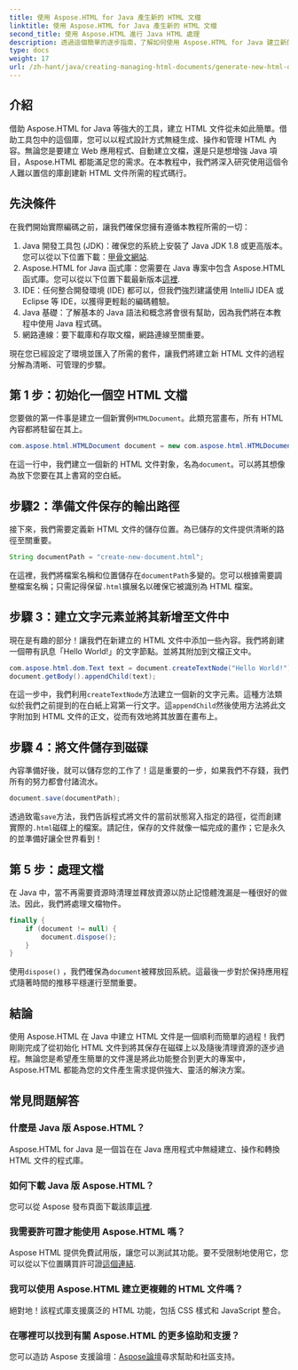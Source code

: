 ```yaml
---
title: 使用 Aspose.HTML for Java 產生新的 HTML 文檔
linktitle: 使用 Aspose.HTML for Java 產生新的 HTML 文檔
second_title: 使用 Aspose.HTML 進行 Java HTML 處理
description: 透過這個簡單的逐步指南，了解如何使用 Aspose.HTML for Java 建立新的 HTML 文件。開始產生動態 HTML 內容。
type: docs
weight: 17
url: /zh-hant/java/creating-managing-html-documents/generate-new-html-documents/
---
```

## 介紹
借助 Aspose.HTML for Java 等強大的工具，建立 HTML 文件從未如此簡單。借助工具包中的這個庫，您可以以程式設計方式無縫生成、操作和管理 HTML 內容。無論您是要建立 Web 應用程式、自動建立文檔，還是只是想增強 Java 項目，Aspose.HTML 都能滿足您的需求。在本教程中，我們將深入研究使用這個令人難以置信的庫創建新 HTML 文件所需的程式碼行。
## 先決條件
在我們開始實際編碼之前，讓我們確保您擁有遵循本教程所需的一切：
1.  Java 開發工具包 (JDK)：確保您的系統上安裝了 Java JDK 1.8 或更高版本。您可以從以下位置下載：[甲骨文網站](https://www.oracle.com/java/technologies/javase-jdk11-downloads.html).
2. Aspose.HTML for Java 函式庫：您需要在 Java 專案中包含 Aspose.HTML 函式庫。您可以從以下位置下載最新版本[這裡](https://releases.aspose.com/html/java/).
3. IDE：任何整合開發環境 (IDE) 都可以，但我們強烈建議使用 IntelliJ IDEA 或 Eclipse 等 IDE，以獲得更輕鬆的編碼體驗。
4. Java 基礎：了解基本的 Java 語法和概念將會很有幫助，因為我們將在本教程中使用 Java 程式碼。
5. 網路連線：要下載庫和存取文檔，網路連線至關重要。

現在您已經設定了環境並匯入了所需的套件，讓我們將建立新 HTML 文件的過程分解為清晰、可管理的步驟。
## 第 1 步：初始化一個空 HTML 文檔
您要做的第一件事是建立一個新實例`HTMLDocument`。此類充當畫布，所有 HTML 內容都將駐留在其上。
```java
com.aspose.html.HTMLDocument document = new com.aspose.html.HTMLDocument();
```
在這一行中，我們建立一個新的 HTML 文件對象，名為`document`。可以將其想像為放下您要在其上書寫的空白紙。
## 步驟2：準備文件保存的輸出路徑
接下來，我們需要定義新 HTML 文件的儲存位置。為已儲存的文件提供清晰的路徑至關重要。
```java
String documentPath = "create-new-document.html";
```
在這裡，我們將檔案名稱和位置儲存在`documentPath`多變的。您可以根據需要調整檔案名稱；只需記得保留`.html`擴展名以確保它被識別為 HTML 檔案。
## 步驟 3：建立文字元素並將其新增至文件中
現在是有趣的部分！讓我們在新建立的 HTML 文件中添加一些內容。我們將創建一個帶有訊息「Hello World!」的文字節點。並將其附加到文檔正文中。
```java
com.aspose.html.dom.Text text = document.createTextNode("Hello World!");
document.getBody().appendChild(text);
```
在這一步中，我們利用`createTextNode`方法建立一個新的文字元素。這種方法類似於我們之前提到的在白紙上寫第一行文字。這`appendChild`然後使用方法將此文字附加到 HTML 文件的正文，從而有效地將其放置在畫布上。
## 步驟 4：將文件儲存到磁碟
內容準備好後，就可以儲存您的工作了！這是重要的一步，如果我們不存錢，我們所有的努力都會付諸流水。 
```java
document.save(documentPath);
```
透過致電`save`方法，我們告訴程式將文件的當前狀態寫入指定的路徑，從而創建實際的`.html`磁碟上的檔案。請記住，保存的文件就像一幅完成的畫作；它是永久的並準備好讓全世界看到！
## 第 5 步：處理文檔
在 Java 中，當不再需要資源時清理並釋放資源以防止記憶體洩漏是一種很好的做法。因此，我們將處理文檔物件。
```java
finally {
    if (document != null) {
        document.dispose();
    }
}
```
使用`dispose()` ，我們確保為`document`被釋放回系統。這最後一步對於保持應用程式隨著時間的推移平穩運行至關重要。
## 結論
使用 Aspose.HTML 在 Java 中建立 HTML 文件是一個順利而簡單的過程！我們剛剛完成了從初始化 HTML 文件到將其保存在磁碟上以及隨後清理資源的逐步過程。無論您是希望產生簡單的文件還是將此功能整合到更大的專案中，Aspose.HTML 都能為您的文件產生需求提供強大、靈活的解決方案。
## 常見問題解答
### 什麼是 Java 版 Aspose.HTML？
Aspose.HTML for Java 是一個旨在在 Java 應用程式中無縫建立、操作和轉換 HTML 文件的程式庫。
### 如何下載 Java 版 Aspose.HTML？
您可以從 Aspose 發布頁面下載該庫[這裡](https://releases.aspose.com/html/java/).
### 我需要許可證才能使用 Aspose.HTML 嗎？
 Aspose HTML 提供免費試用版，讓您可以測試其功能。要不受限制地使用它，您可以從以下位置購買許可證[這個連結](https://purchase.aspose.com/buy).
### 我可以使用 Aspose.HTML 建立更複雜的 HTML 文件嗎？
絕對地！該程式庫支援廣泛的 HTML 功能，包括 CSS 樣式和 JavaScript 整合。
### 在哪裡可以找到有關 Aspose.HTML 的更多協助和支援？
您可以造訪 Aspose 支援論壇：[Aspose論壇](https://forum.aspose.com/c/html/29)尋求幫助和社區支持。